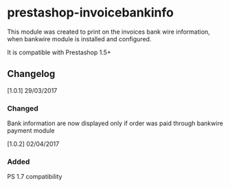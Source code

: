 # prestashop-invoicebankinfo

This module was created to print on the invoices bank wire information, when bankwire module is installed and configured.

It is compatible with Prestashop 1.5+

## Changelog

[1.0.1] 29/03/2017 

### Changed
Bank information are now displayed only if order was paid through bankwire payment module 

[1.0.2] 02/04/2017 

### Added
PS 1.7 compatibility